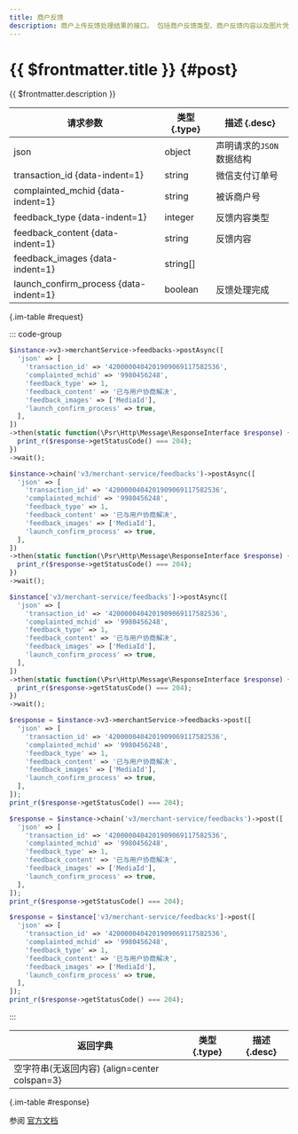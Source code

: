 ```yaml
---
title: 商户反馈
description: 商户上传反馈处理结果的接口。 包括商户反馈类型、商户反馈内容以及图片凭证。 其中上传图片凭证需首先调用“商户上传反馈图片”接口，得到图片id，再将id填入请求。
---
```


# {{ $frontmatter.title }} {#post}

{{ $frontmatter.description }}

| 请求参数 | 类型 {.type} | 描述 {.desc}
| --- | --- | ---
| json | object | 声明请求的`JSON`数据结构
| transaction_id {data-indent=1} | string | 微信支付订单号
| complainted_mchid {data-indent=1} | string | 被诉商户号
| feedback_type {data-indent=1} | integer | 反馈内容类型
| feedback_content {data-indent=1} | string | 反馈内容
| feedback_images {data-indent=1} | string[] | 
| launch_confirm_process {data-indent=1} | boolean | 反馈处理完成

{.im-table #request}

::: code-group

```php [异步纯链式]
$instance->v3->merchantService->feedbacks->postAsync([
  'json' => [
    'transaction_id' => '4200000404201909069117582536',
    'complainted_mchid' => '9980456248',
    'feedback_type' => 1,
    'feedback_content' => '已与用户协商解决',
    'feedback_images' => ['MediaId'],
    'launch_confirm_process' => true,
  ],
])
->then(static function(\Psr\Http\Message\ResponseInterface $response) {
  print_r($response->getStatusCode() === 204);
})
->wait();
```

```php [异步声明式]
$instance->chain('v3/merchant-service/feedbacks')->postAsync([
  'json' => [
    'transaction_id' => '4200000404201909069117582536',
    'complainted_mchid' => '9980456248',
    'feedback_type' => 1,
    'feedback_content' => '已与用户协商解决',
    'feedback_images' => ['MediaId'],
    'launch_confirm_process' => true,
  ],
])
->then(static function(\Psr\Http\Message\ResponseInterface $response) {
  print_r($response->getStatusCode() === 204);
})
->wait();
```

```php [异步属性式]
$instance['v3/merchant-service/feedbacks']->postAsync([
  'json' => [
    'transaction_id' => '4200000404201909069117582536',
    'complainted_mchid' => '9980456248',
    'feedback_type' => 1,
    'feedback_content' => '已与用户协商解决',
    'feedback_images' => ['MediaId'],
    'launch_confirm_process' => true,
  ],
])
->then(static function(\Psr\Http\Message\ResponseInterface $response) {
  print_r($response->getStatusCode() === 204);
})
->wait();
```

```php [同步纯链式]
$response = $instance->v3->merchantService->feedbacks->post([
  'json' => [
    'transaction_id' => '4200000404201909069117582536',
    'complainted_mchid' => '9980456248',
    'feedback_type' => 1,
    'feedback_content' => '已与用户协商解决',
    'feedback_images' => ['MediaId'],
    'launch_confirm_process' => true,
  ],
]);
print_r($response->getStatusCode() === 204);
```

```php [同步声明式]
$response = $instance->chain('v3/merchant-service/feedbacks')->post([
  'json' => [
    'transaction_id' => '4200000404201909069117582536',
    'complainted_mchid' => '9980456248',
    'feedback_type' => 1,
    'feedback_content' => '已与用户协商解决',
    'feedback_images' => ['MediaId'],
    'launch_confirm_process' => true,
  ],
]);
print_r($response->getStatusCode() === 204);
```

```php [同步属性式]
$response = $instance['v3/merchant-service/feedbacks']->post([
  'json' => [
    'transaction_id' => '4200000404201909069117582536',
    'complainted_mchid' => '9980456248',
    'feedback_type' => 1,
    'feedback_content' => '已与用户协商解决',
    'feedback_images' => ['MediaId'],
    'launch_confirm_process' => true,
  ],
]);
print_r($response->getStatusCode() === 204);
```

:::

| 返回字典 | 类型 {.type} | 描述 {.desc}
| --- | --- | ---
| 空字符串(无返回内容) {align=center colspan=3}

{.im-table #response}

参阅 [官方文档](https://pay.weixin.qq.com/wiki/doc/apiv3/wxpay/tool/merchant-service/chapter3_6.shtml)

